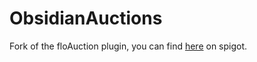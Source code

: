 # ObsidianAuctions
Fork of the floAuction plugin, you can find [here](https://www.spigotmc.org/resources/obsidianauctions.5595/)
 on spigot.
